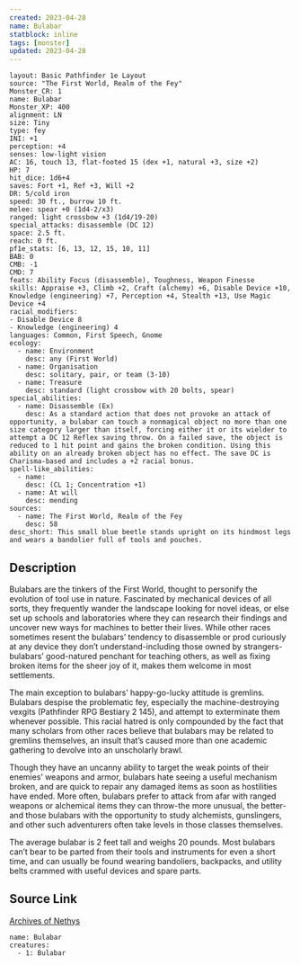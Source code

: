 ```yaml
---
created: 2023-04-28
name: Bulabar
statblock: inline
tags: [monster]
updated: 2023-04-28
---
```

```statblock
layout: Basic Pathfinder 1e Layout
source: "The First World, Realm of the Fey"
Monster_CR: 1
name: Bulabar
Monster_XP: 400
alignment: LN
size: Tiny
type: fey
INI: +1
perception: +4
senses: low-light vision
AC: 16, touch 13, flat-footed 15 (dex +1, natural +3, size +2)
HP: 7
hit_dice: 1d6+4
saves: Fort +1, Ref +3, Will +2
DR: 5/cold iron
speed: 30 ft., burrow 10 ft.
melee: spear +0 (1d4-2/x3)
ranged: light crossbow +3 (1d4/19-20)
special_attacks: disassemble (DC 12)
space: 2.5 ft.
reach: 0 ft.
pf1e_stats: [6, 13, 12, 15, 10, 11]
BAB: 0
CMB: -1
CMD: 7
feats: Ability Focus (disassemble), Toughness, Weapon Finesse
skills: Appraise +3, Climb +2, Craft (alchemy) +6, Disable Device +10, Knowledge (engineering) +7, Perception +4, Stealth +13, Use Magic Device +4
racial_modifiers:
- Disable Device 8
- Knowledge (engineering) 4
languages: Common, First Speech, Gnome
ecology:
  - name: Environment
    desc: any (First World)
  - name: Organisation
    desc: solitary, pair, or team (3-10)
  - name: Treasure
    desc: standard (light crossbow with 20 bolts, spear)
special_abilities:
  - name: Disassemble (Ex)
    desc: As a standard action that does not provoke an attack of opportunity, a bulabar can touch a nonmagical object no more than one size category larger than itself, forcing either it or its wielder to attempt a DC 12 Reflex saving throw. On a failed save, the object is reduced to 1 hit point and gains the broken condition. Using this ability on an already broken object has no effect. The save DC is Charisma-based and includes a +2 racial bonus.
spell-like_abilities:
  - name:
    desc: (CL 1; Concentration +1)
  - name: At will
    desc: mending
sources:
  - name: The First World, Realm of the Fey
    desc: 58
desc_short: This small blue beetle stands upright on its hindmost legs and wears a bandolier full of tools and pouches.
```
## Description
Bulabars are the tinkers of the First World, thought to personify the evolution of tool use in nature. Fascinated by mechanical devices of all sorts, they frequently wander the landscape looking for novel ideas, or else set up schools and laboratories where they can research their findings and uncover new ways for machines to better their lives. While other races sometimes resent the bulabars’ tendency to disassemble or prod curiously at any device they don’t understand-including those owned by strangers- bulabars’ good-natured penchant for teaching others, as well as fixing broken items for the sheer joy of it, makes them welcome in most settlements.

 The main exception to bulabars’ happy-go-lucky attitude is gremlins. Bulabars despise the problematic fey, especially the machine-destroying vexgits (Pathfinder RPG Bestiary 2 145), and attempt to exterminate them whenever possible. This racial hatred is only compounded by the fact that many scholars from other races believe that bulabars may be related to gremlins themselves, an insult that’s caused more than one academic gathering to devolve into an unscholarly brawl.

 Though they have an uncanny ability to target the weak points of their enemies’ weapons and armor, bulabars hate seeing a useful mechanism broken, and are quick to repair any damaged items as soon as hostilities have ended. More often, bulabars prefer to attack from afar with ranged weapons or alchemical items they can throw-the more unusual, the better- and those bulabars with the opportunity to study alchemists, gunslingers, and other such adventurers often take levels in those classes themselves.

 The average bulabar is 2 feet tall and weighs 20 pounds. Most bulabars can’t bear to be parted from their tools and instruments for even a short time, and can usually be found wearing bandoliers, backpacks, and utility belts crammed with useful devices and spare parts.
## Source Link
[Archives of Nethys](https://aonprd.com/MonsterDisplay.aspx?ItemName=Bulabar)
```encounter-table
name: Bulabar
creatures:
  - 1: Bulabar
```
